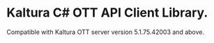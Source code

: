 # Kaltura C# OTT API Client Library.
Compatible with Kaltura OTT server version 5.1.75.42003 and above.
